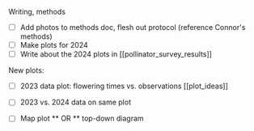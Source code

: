 Writing, methods
- [ ] Add photos to methods doc, flesh out protocol (reference Connor's methods)
- [ ] Make plots for 2024
- [ ] Write about the 2024 plots in [[pollinator_survey_results]]

New plots:
- [ ] 2023 data plot: flowering times vs. observations [[plot_ideas]]
- [ ] 2023 vs. 2024 data on same plot
- [ ] Map plot ** OR ** top-down diagram

